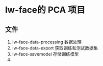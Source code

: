 # lw-face的 PCA 项目

## 文件

1.  lw-face-data-processing  数据处理
2.  lw-face-data-export  获取训练和测试数据集
3.  lw-face-savemodel    存储训练模型
4.  